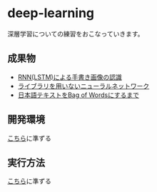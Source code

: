 # deep-learning
深層学習についての練習をおこなっていきます。

## 成果物
* [RNN(LSTM)による手書き画像の認識](./handwritten_rnn.ipynb)
* [ライブラリを用いないニューラルネットワーク](./neural_network_scratch.ipynb)
* [日本語テキストをBag of Wordsにするまで](./bow_practice.ipynb)

## 開発環境
[こちら](https://github.com/curriculum-vitae-fukunari/sentiment-analysis)に準ずる

## 実行方法 
[こちら](https://github.com/curriculum-vitae-fukunari/sentiment-analysis)に準ずる
